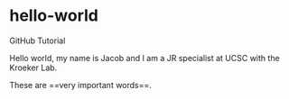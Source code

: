 # hello-world
 GitHub Tutorial

Hello world, my name is Jacob and I am a JR specialist at UCSC with the Kroeker Lab.

These are ==very important words==.
